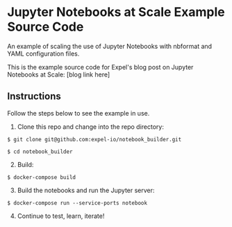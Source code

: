 # Jupyter Notebooks at Scale Example Source Code

An example of scaling the use of Jupyter Notebooks with nbformat and YAML configuration files.

This is the example source code for Expel's blog post on Jupyter Notebooks at Scale: [blog link here]

## Instructions

Follow the steps below to see the example in use.

1. Clone this repo and change into the repo directory:

```
$ git clone git@github.com:expel-io/notebook_builder.git
```
```
$ cd notebook_builder
```

2. Build:

```
$ docker-compose build
```

3. Build the notebooks and run the Jupyter server:

```
$ docker-compose run --service-ports notebook
```

4. Continue to test, learn, iterate!
